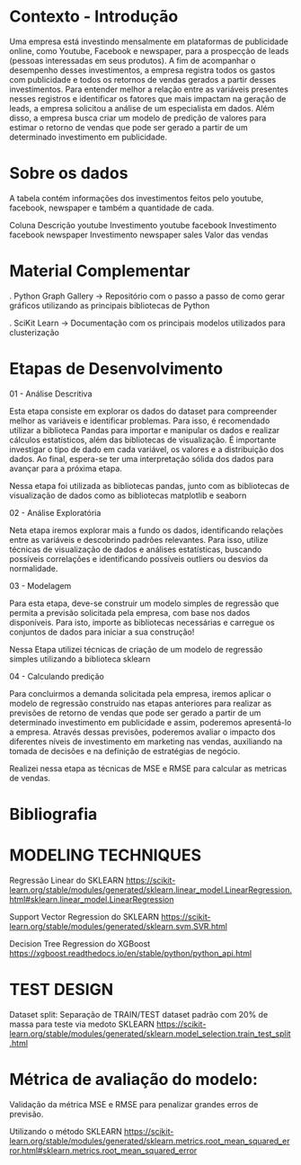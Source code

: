 # Contexto - Introdução

Uma empresa está investindo mensalmente em plataformas de publicidade online,
como Youtube, Facebook e newspaper, para a prospecção de leads (pessoas
interessadas em seus produtos). A fim de acompanhar o desempenho desses
investimentos, a empresa registra todos os gastos com publicidade e todos os retornos
de vendas gerados a partir desses investimentos.
Para entender melhor a relação entre as variáveis presentes nesses registros e
identificar os fatores que mais impactam na geração de leads, a empresa solicitou a
análise de um especialista em dados. Além disso, a empresa busca criar um
modelo de predição de valores para estimar o retorno de vendas que pode ser gerado
a partir de um determinado investimento em publicidade.

# Sobre os dados

A tabela contém informações dos investimentos feitos pelo youtube, facebook,
newspaper e também a quantidade de cada.

Coluna        Descrição
youtube       Investimento youtube
facebook      Investimento facebook
newspaper     Investimento newspaper
sales         Valor das vendas

# Material Complementar

. Python Graph Gallery → Repositório com o passo a passo de como gerar gráficos
  utilizando as principais bibliotecas de Python
  
. SciKit Learn → Documentação com os principais modelos utilizados para
  clusterização

  # Etapas de Desenvolvimento

  01 - Análise Descritiva
  
  Esta etapa consiste em explorar os dados do dataset para compreender melhor as
  variáveis e identificar problemas. Para isso, é recomendado utilizar a biblioteca
  Pandas para importar e manipular os dados e realizar cálculos estatísticos, além das
  bibliotecas de visualização.
  É importante investigar o tipo de dado em cada variável, os valores e a distribuição dos
  dados. Ao final, espera-se ter uma interpretação sólida dos dados para avançar para a
  próxima etapa.

  Nessa etapa foi utilizada as bibliotecas pandas, junto com as bibliotecas de visualização de dados
  como as bibliotecas matplotlib e seaborn

  02 - Análise Exploratória
  
  Neta etapa iremos explorar mais a fundo os dados, identificando relações entre as
  variáveis e descobrindo padrões relevantes. Para isso, utilize técnicas de visualização 
  de dados e análises estatísticas, buscando possíveis correlações e
  identificando possíveis outliers ou desvios da normalidade.

  03 - Modelagem

  Para esta etapa, deve-se construir um modelo simples de regressão que permita a
  previsão solicitada pela empresa, com base nos dados disponíveis. Para isto, importe
  as bibliotecas necessárias e carregue os conjuntos de dados para iniciar a sua
  construção!

  Nessa Etapa utilizei técnicas de criação de um modelo de regressão simples utilizando
  a biblioteca sklearn

  04 - Calculando predição

  Para concluirmos a demanda solicitada pela empresa, iremos aplicar o modelo de
  regressão construído nas etapas anteriores para realizar as previsões de retorno de
  vendas que pode ser gerado a partir de um determinado investimento em publicidade e
  assim, poderemos apresentá-lo a empresa.
  Através dessas previsões, poderemos avaliar o impacto dos diferentes níveis de
  investimento em marketing nas vendas, auxiliando na tomada de decisões e na
  definição de estratégias de negócio.

  Realizei nessa etapa as técnicas de MSE e RMSE para calcular as metricas de vendas.


  # Bibliografia

  # MODELING TECHNIQUES
  
  Regressão Linear do SKLEARN https://scikit-learn.org/stable/modules/generated/sklearn.linear_model.LinearRegression.html#sklearn.linear_model.LinearRegression
  
  Support Vector Regression do SKLEARN https://scikit-learn.org/stable/modules/generated/sklearn.svm.SVR.html
  
  Decision Tree Regression do XGBoost https://xgboost.readthedocs.io/en/stable/python/python_api.html

  # TEST DESIGN
  
  Dataset split:
  Separação de TRAIN/TEST dataset padrão com 20% de massa para teste via medoto SKLEARN https://scikit-learn.org/stable/modules/generated/sklearn.model_selection.train_test_split.html

  # Métrica de avaliação do modelo:
  Validação da métrica MSE e RMSE para penalizar grandes erros de previsão. 
  
  Utilizando o método SKLEARN https://scikit-learn.org/stable/modules/generated/sklearn.metrics.root_mean_squared_error.html#sklearn.metrics.root_mean_squared_error
  
  
  
  

  
  
  
